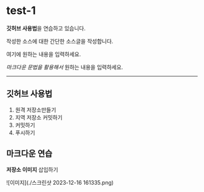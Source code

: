 # test-1

**깃허브 사용법**을 연습하고 있습니다.

작성한 소스에 대한 간단한 소스글을 작성합니다.

여기에 원하는 내용을 입력하세요.

*마크다운 문법을 활용해서* 원하는 내용을 입력하세요.

---

## 깃허브 사용법

1. 원격 저장소만들기
2. 지역 저장소 커밋하기
3. 커밋하기
4. 푸시하기


## 마크다운 연습

**저장소 이미지** 삽입하기

![이미지](./스크린샷 2023-12-16 161335.png)
